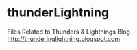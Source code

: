 thunderLightning
================

Files Related to Thunders &amp; Lightnings Blog http://thunderinglightning.blogspot.com
